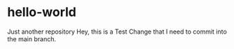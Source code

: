 # hello-world
Just another repository
Hey, this is a Test Change that I need to commit into the main branch.

